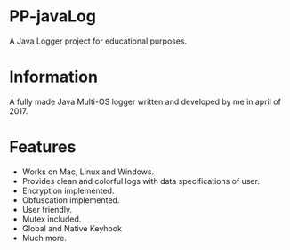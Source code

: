 # PP-javaLog
A Java Logger project for educational purposes.

# Information

A fully made Java Multi-OS logger written and developed by me in april of 2017.

# Features
- Works on Mac, Linux and Windows.
- Provides clean and colorful logs with data specifications of user.
- Encryption implemented.
- Obfuscation implemented.
- User friendly.
- Mutex included.
- Global and Native Keyhook
- Much more.
